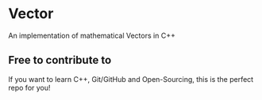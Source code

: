 # Vector
An implementation of mathematical Vectors in C++

## Free to contribute to
If you want to learn C++, Git/GitHub and Open-Sourcing, this is the perfect repo for you!
